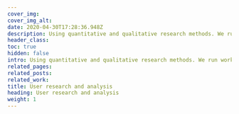 ```yaml
---
cover_img: 
cover_img_alt:
date: 2020-04-30T17:28:36.948Z
description: Using quantitative and qualitative research methods. We run workshops, online testing and undertake desk-based research to fully understand our partners audiences and to efficiently plan their near and long-term goals. 
header_class: 
toc: true
hidden: false
intro: Using quantitative and qualitative research methods. We run workshops, online testing and undertake desk-based research to fully understand our partners audiences and to efficiently plan their near and long-term goals.
related_pages:
related_posts:
related_work:
title: User research and analysis
heading: User research and analysis
weight: 1
---
```

